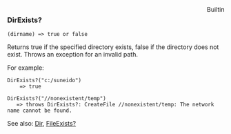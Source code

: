 <div style="float:right"><span class="builtin">Builtin</span></div>

### DirExists?

``` suneido
(dirname) => true or false
```

Returns true if the specified directory exists, false if the directory does not exist. Throws an exception for an invalid path.

For example:

``` suneido
DirExists?("c:/suneido")
    => true

DirExists?("//nonexistent/temp")
   => throws DirExists?: CreateFile //nonexistent/temp: The network name cannot be found.
```

See also:
[Dir](<Dir.md>),
[FileExists?](<FileExists?.md>)